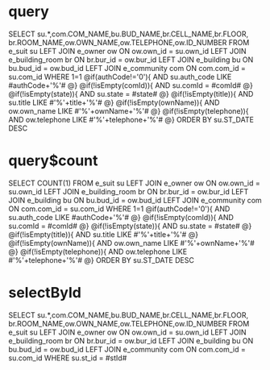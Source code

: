query
===
SELECT su.*,com.COM_NAME,bu.BUD_NAME,br.CELL_NAME,br.FLOOR,
br.ROOM_NAME,ow.OWN_NAME,ow.TELEPHONE,ow.ID_NUMBER FROM e_suit su 
LEFT JOIN e_owner ow ON ow.own_id = su.own_id
LEFT JOIN e_building_room br ON br.bur_id = ow.bur_id
LEFT JOIN e_building bu ON bu.bud_id = ow.bud_id
LEFT JOIN e_community com ON com.com_id = su.com_id WHERE 1=1 
@if(authCode!='0'){
    AND su.auth_code LIKE #authCode+'%'#
@}
@if(!isEmpty(comId)){
    AND su.comId = #comId#
@}
@if(!isEmpty(state)){
    AND su.state = #state#
@}
@if(!isEmpty(title)){
    AND su.title LIKE #'%'+title+'%'#
@}
@if(!isEmpty(ownName)){
    AND ow.own_name LIKE #'%'+ownName+'%'#
@}
@if(!isEmpty(telephone)){
    AND ow.telephone LIKE #'%'+telephone+'%'#
@}
ORDER BY su.ST_DATE DESC

query$count
===
SELECT COUNT(1) FROM e_suit su 
LEFT JOIN e_owner ow ON ow.own_id = su.own_id
LEFT JOIN e_building_room br ON br.bur_id = ow.bur_id
LEFT JOIN e_building bu ON bu.bud_id = ow.bud_id
LEFT JOIN e_community com ON com.com_id = su.com_id WHERE 1=1 
@if(authCode!='0'){
    AND su.auth_code LIKE #authCode+'%'#
@}
@if(!isEmpty(comId)){
    AND su.comId = #comId#
@}
@if(!isEmpty(state)){
    AND su.state = #state#
@}
@if(!isEmpty(title)){
    AND su.title LIKE #'%'+title+'%'#
@}
@if(!isEmpty(ownName)){
    AND ow.own_name LIKE #'%'+ownName+'%'#
@}
@if(!isEmpty(telephone)){
    AND ow.telephone LIKE #'%'+telephone+'%'#
@}
ORDER BY su.ST_DATE DESC


selectById
===
SELECT su.*,com.COM_NAME,bu.BUD_NAME,br.CELL_NAME,br.FLOOR,
br.ROOM_NAME,ow.OWN_NAME,ow.TELEPHONE,ow.ID_NUMBER FROM e_suit su 
LEFT JOIN e_owner ow ON ow.own_id = su.own_id
LEFT JOIN e_building_room br ON br.bur_id = ow.bur_id
LEFT JOIN e_building bu ON bu.bud_id = ow.bud_id
LEFT JOIN e_community com ON com.com_id = su.com_id
WHERE su.st_id = #stId#
